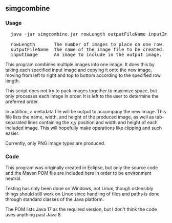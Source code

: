 ## simgcombine

### Usage
<pre>
  java -jar simgcombine.jar rowLength outputFileName inputImage [inputImage...]

  rowLength       The number of images to place on one row.
  outputFileName  The name of the image file to be created.
  inputImage      An image to include in the output image.
</pre>

This program combines multiple images into one image. It does this by 
taking each specified input image and copying it onto the new image, moving 
from left to right and top to bottom according to the specified row length.

This script does not try to pack images together to maximize space, but only
processes each image in order. It is left to the user to determine the preferred 
order.

In addition, a metadata file will be output to accompany the new image. This file
lists the name, width, and height of the produced image, as well as tab-separated 
lines containing the x,y position and width and height of each included image. 
This will hopefully make operations like clipping and such easier.

Currently, only PNG image types are produced.


### Code
This program was originally created in Eclipse, but only the source code and the
Maven POM file are included here in order to be environment neutral.

Testing has only been done on Windows, not Linux, though ostensibly things should
still work on Linux since handling of files and paths is done through standard 
classes of the Java platform.

The POM lists Java 17 as the required version, but I don't think the code uses
anything past Java 8. 